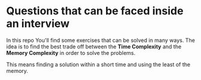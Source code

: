 # Questions that can be faced inside an interview
In this repo You'll find some exercises that can be solved in many ways. The idea is to find the best trade off between the **Time Complexity** and the **Memory Complexity** in order to solve the problems. 

This means finding a solution within a short time and using the least of the memory.
